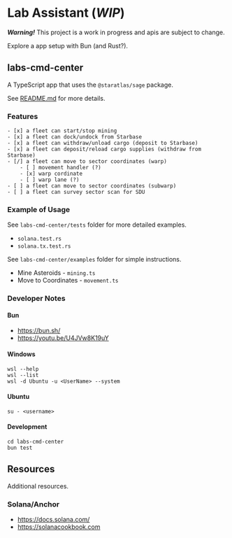 # Lab Assistant (*WIP*)

**_Warning!_** This project is a work in progress and apis are subject to change. 

Explore a app setup with Bun (and Rust?).

## labs-cmd-center

A TypeScript app that uses the `@staratlas/sage` package.

See [README.md](labs-cmd-center/README.md) for more details.

### Features

```
- [x] a fleet can start/stop mining
- [x] a fleet can dock/undock from Starbase
- [x] a fleet can withdraw/unload cargo (deposit to Starbase)
- [x] a fleet can deposit/reload cargo supplies (withdraw from Starbase)
- [/] a fleet can move to sector coordinates (warp)
    - [ ] movement handler (?)
    - [x] warp cordinate
    - [ ] warp lane (?)
- [ ] a fleet can move to sector coordinates (subwarp)
- [ ] a fleet can survey sector scan for SDU
```

### Example of Usage

See `labs-cmd-center/tests` folder for more detailed examples.

* `solana.test.rs`
* `solana.tx.test.rs`

See `labs-cmd-center/examples` folder for simple instructions.

* Mine Asteroids - `mining.ts`
* Move to Coordinates - `movement.ts`

### Developer Notes

#### Bun

* https://bun.sh/
* https://youtu.be/U4JVw8K19uY

#### Windows

```
wsl --help
wsl --list
wsl -d Ubuntu -u <UserName> --system
```

#### Ubuntu

```
su - <username>
```

#### Development

```
cd labs-cmd-center
bun test
```

## Resources

Additional resources.

### Solana/Anchor

* https://docs.solana.com/
* https://solanacookbook.com
